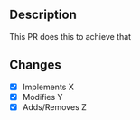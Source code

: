 ## Description
This PR does this to achieve that

## Changes
- [x] Implements X
- [x] Modifies Y
- [x] Adds/Removes Z